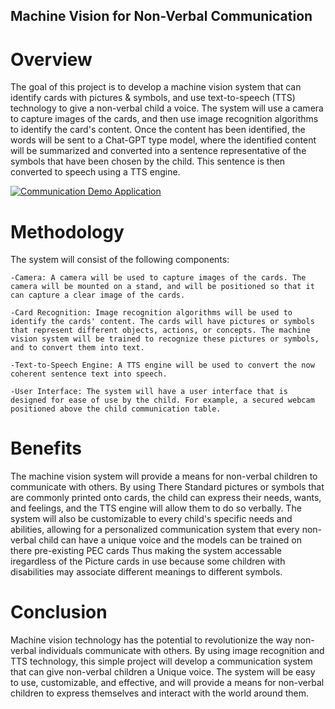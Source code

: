 ## Machine Vision for Non-Verbal Communication
# Overview

The goal of this project is to develop a machine vision system that can identify cards with pictures & symbols, and use text-to-speech (TTS) technology to give a non-verbal child a voice. The system will use a camera to capture images of the cards, and then use image recognition algorithms to identify the card's content. Once the content has been identified, the words will be sent to a Chat-GPT type model, where the identified content will be summarized and converted into a sentence representative of the symbols that have been chosen by the child. This sentence is then converted to speech using a TTS engine.

[![Communication Demo Application](https://wey2shop.github.io/PECS_AI/DEMO.png)](https://wey2shop.github.io/PECS_AI/index.html)

# Methodology

The system will consist of the following components:

    -Camera: A camera will be used to capture images of the cards. The camera will be mounted on a stand, and will be positioned so that it can capture a clear image of the cards.

    -Card Recognition: Image recognition algorithms will be used to identify the cards' content. The cards will have pictures or symbols that represent different objects, actions, or concepts. The machine vision system will be trained to recognize these pictures or symbols, and to convert them into text.

    -Text-to-Speech Engine: A TTS engine will be used to convert the now coherent sentence text into speech.

    -User Interface: The system will have a user interface that is designed for ease of use by the child. For example, a secured webcam positioned above the child communication table.

# Benefits

The machine vision system will provide a means for non-verbal children to communicate with others. By using There Standard pictures or symbols that are commonly printed onto cards, the child can express their needs, wants, and feelings, and the TTS engine will allow them to do so verbally. The system will also be customizable to every child's specific needs and abilities, allowing for a personalized communication system that every non-verbal child can have a unique voice and the models can be trained on there pre-existing PEC cards Thus making the system accessable iregardless of the Picture cards in use because some children with disabilities may associate different meanings to different symbols.

# Conclusion

Machine vision technology has the potential to revolutionize the way non-verbal individuals communicate with others. By using image recognition and TTS technology, this simple project will develop a communication system that can give non-verbal children a Unique voice. The system will be easy to use, customizable, and effective, and will provide a means for non-verbal children to express themselves and interact with the world around them.
